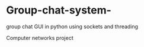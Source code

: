 # Group-chat-system-

group chat GUI in python using sockets and threading

Computer networks project
